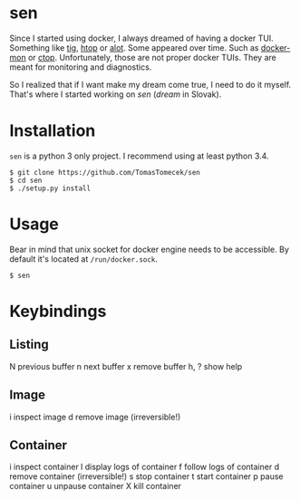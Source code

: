 # sen

Since I started using docker, I always dreamed of having a docker TUI. Something like [tig](https://github.com/jonas/tig), [htop](http://hisham.hm/htop/) or [alot](https://github.com/pazz/alot). Some appeared over time. Such as [docker-mon](https://github.com/icecrime/docker-mon) or [ctop](https://github.com/yadutaf/ctop). Unfortunately, those are not proper docker TUIs. They are meant for monitoring and diagnostics.

So I realized that if I want make my dream come true, I need to do it myself. That's where I started working on *sen* (*dream* in Slovak).

# Installation

`sen` is a python 3 only project. I recommend using at least python 3.4.

```
$ git clone https://github.com/TomasTomecek/sen
$ cd sen
$ ./setup.py install
```

# Usage

Bear in mind that unix socket for docker engine needs to be accessible. By default it's located at `/run/docker.sock`.

```
$ sen
```

# Keybindings

## Listing

N      previous buffer
n      next buffer
x      remove buffer
h, ?   show help

## Image

i      inspect image
d      remove image (irreversible!)

## Container

i      inspect container
l      display logs of container
f      follow logs of container
d      remove container (irreversible!)
s      stop container
t      start container
p      pause container
u      unpause container
X      kill container
